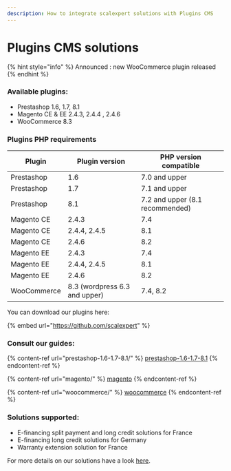 ```yaml
---
description: How to integrate scalexpert solutions with Plugins CMS
---
```


# Plugins CMS solutions

{% hint style="info" %}
Announced : new WooCommerce plugin released
{% endhint %}

### Available plugins:

* Prestashop 1.6, 1.7, 8.1
* Magento CE & EE 2.4.3, 2.4.4 , 2.4.6
* WooCommerce 8.3

### Plugins PHP requirements

| Plugin      | Plugin version                | PHP version compatible          |
| ----------- | ----------------------------- | ------------------------------- |
| Prestashop  | 1.6                           | 7.0 and upper                   |
| Prestashop  | 1.7                           | 7.1 and upper                   |
| Prestashop  | 8.1                           | 7.2 and upper (8.1 recommended) |
| Magento CE  | 2.4.3                         | 7.4                             |
| Magento CE  | 2.4.4, 2.4.5                  | 8.1                             |
| Magento CE  | 2.4.6                         | 8.2                             |
| Magento EE  | 2.4.3                         | 7.4                             |
| Magento EE  | 2.4.4, 2.4.5                  | 8.1                             |
| Magento EE  | 2.4.6                         | 8.2                             |
| WooCommerce | 8.3 (wordpress 6.3 and upper) | 7.4, 8.2                        |

You can download our plugins here:

{% embed url="https://github.com/scalexpert" %}

### Consult our guides:

{% content-ref url="prestashop-1.6-1.7-8.1/" %}
[prestashop-1.6-1.7-8.1](prestashop-1.6-1.7-8.1/)
{% endcontent-ref %}

{% content-ref url="magento/" %}
[magento](magento/)
{% endcontent-ref %}

{% content-ref url="woocommerce/" %}
[woocommerce](woocommerce/)
{% endcontent-ref %}

### Solutions supported:

* E-financing split payment and long credit solutions for France
* E-financing long credit solutions for Germany
* Warranty extension solution for France

For more details on our solutions have a look [here](broken-reference).
